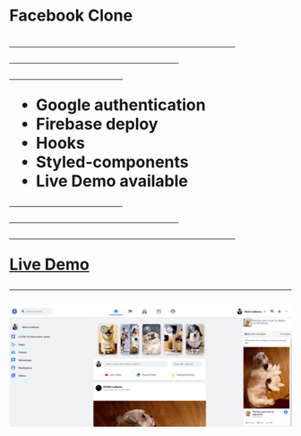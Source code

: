 <h1>Facebook Clone <h1/>
<hr width="80%">
<hr width="60%">
<hr width="40%">
<ul>
    <li>Google authentication</li>
    <li>Firebase deploy</li>
    <li>Hooks</li>
    <li>Styled-components</li>
    <li>Live Demo available</li>
</ul>

<hr width="40%">
<hr width="60%">
<hr width="80%">
<a  href="https://fb-clone-92241.web.app/">Live Demo</a>
<hr>
<img src="assets/capture.PNG"/>
